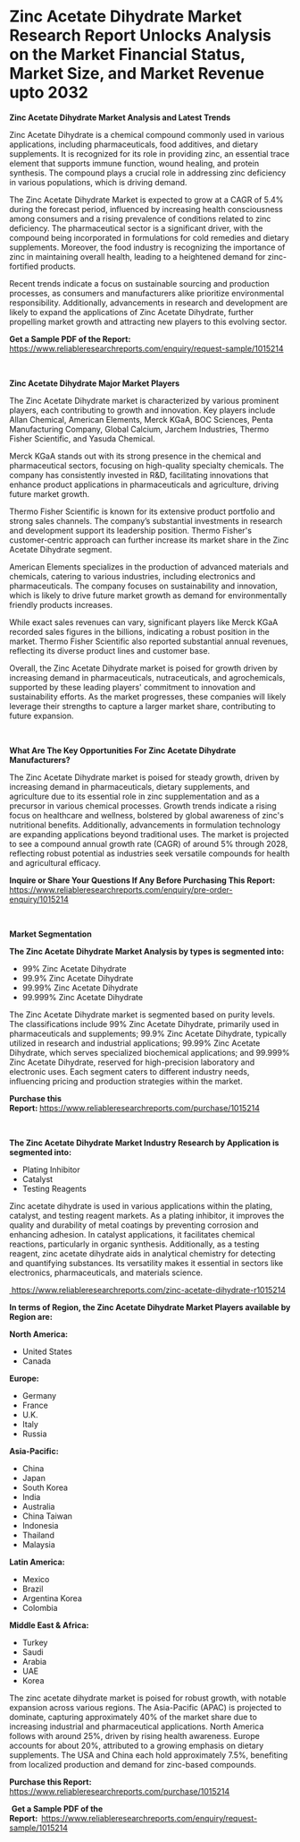<p><h1>Zinc Acetate Dihydrate Market Research Report Unlocks Analysis on the Market Financial Status, Market Size, and Market Revenue upto 2032</h1></p><p><strong>Zinc Acetate Dihydrate Market Analysis and Latest Trends</strong></p>
<p><p>Zinc Acetate Dihydrate is a chemical compound commonly used in various applications, including pharmaceuticals, food additives, and dietary supplements. It is recognized for its role in providing zinc, an essential trace element that supports immune function, wound healing, and protein synthesis. The compound plays a crucial role in addressing zinc deficiency in various populations, which is driving demand.</p><p>The Zinc Acetate Dihydrate Market is expected to grow at a CAGR of 5.4% during the forecast period, influenced by increasing health consciousness among consumers and a rising prevalence of conditions related to zinc deficiency. The pharmaceutical sector is a significant driver, with the compound being incorporated in formulations for cold remedies and dietary supplements. Moreover, the food industry is recognizing the importance of zinc in maintaining overall health, leading to a heightened demand for zinc-fortified products.</p><p>Recent trends indicate a focus on sustainable sourcing and production processes, as consumers and manufacturers alike prioritize environmental responsibility. Additionally, advancements in research and development are likely to expand the applications of Zinc Acetate Dihydrate, further propelling market growth and attracting new players to this evolving sector.</p></p>
<p><strong>Get a Sample PDF of the Report:&nbsp;</strong> <a href="https://www.reliableresearchreports.com/enquiry/request-sample/1015214?utm_campaign=3132&utm_medium=2&utm_source=Github&utm_content=ia&utm_term=17042025&utm_id=zinc-acetate-dihydrate">https://www.reliableresearchreports.com/enquiry/request-sample/1015214</a></p>
<p>&nbsp;</p>
<p><strong>Zinc Acetate Dihydrate Major Market Players</strong></p>
<p><p>The Zinc Acetate Dihydrate market is characterized by various prominent players, each contributing to growth and innovation. Key players include Allan Chemical, American Elements, Merck KGaA, BOC Sciences, Penta Manufacturing Company, Global Calcium, Jarchem Industries, Thermo Fisher Scientific, and Yasuda Chemical.</p><p>Merck KGaA stands out with its strong presence in the chemical and pharmaceutical sectors, focusing on high-quality specialty chemicals. The company has consistently invested in R&D, facilitating innovations that enhance product applications in pharmaceuticals and agriculture, driving future market growth.</p><p>Thermo Fisher Scientific is known for its extensive product portfolio and strong sales channels. The company’s substantial investments in research and development support its leadership position. Thermo Fisher's customer-centric approach can further increase its market share in the Zinc Acetate Dihydrate segment.</p><p>American Elements specializes in the production of advanced materials and chemicals, catering to various industries, including electronics and pharmaceuticals. The company focuses on sustainability and innovation, which is likely to drive future market growth as demand for environmentally friendly products increases.</p><p>While exact sales revenues can vary, significant players like Merck KGaA recorded sales figures in the billions, indicating a robust position in the market. Thermo Fisher Scientific also reported substantial annual revenues, reflecting its diverse product lines and customer base.</p><p>Overall, the Zinc Acetate Dihydrate market is poised for growth driven by increasing demand in pharmaceuticals, nutraceuticals, and agrochemicals, supported by these leading players' commitment to innovation and sustainability efforts. As the market progresses, these companies will likely leverage their strengths to capture a larger market share, contributing to future expansion.</p></p>
<p>&nbsp;</p>
<p><strong>What Are The Key Opportunities For Zinc Acetate Dihydrate Manufacturers?</strong></p>
<p><p>The Zinc Acetate Dihydrate market is poised for steady growth, driven by increasing demand in pharmaceuticals, dietary supplements, and agriculture due to its essential role in zinc supplementation and as a precursor in various chemical processes. Growth trends indicate a rising focus on healthcare and wellness, bolstered by global awareness of zinc's nutritional benefits. Additionally, advancements in formulation technology are expanding applications beyond traditional uses. The market is projected to see a compound annual growth rate (CAGR) of around 5% through 2028, reflecting robust potential as industries seek versatile compounds for health and agricultural efficacy.</p></p>
<p><strong>Inquire or Share Your Questions If Any Before Purchasing This Report:</strong> <a href="https://www.reliableresearchreports.com/enquiry/pre-order-enquiry/1015214?utm_campaign=3132&utm_medium=2&utm_source=Github&utm_content=ia&utm_term=17042025&utm_id=zinc-acetate-dihydrate">https://www.reliableresearchreports.com/enquiry/pre-order-enquiry/1015214</a></p>
<p>&nbsp;</p>
<p><strong>Market Segmentation</strong></p>
<p><strong>The Zinc Acetate Dihydrate Market Analysis by types is segmented into:</strong></p>
<p><ul><li>99% Zinc Acetate Dihydrate</li><li>99.9% Zinc Acetate Dihydrate</li><li>99.99% Zinc Acetate Dihydrate</li><li>99.999% Zinc Acetate Dihydrate</li></ul></p>
<p><p>The Zinc Acetate Dihydrate market is segmented based on purity levels. The classifications include 99% Zinc Acetate Dihydrate, primarily used in pharmaceuticals and supplements; 99.9% Zinc Acetate Dihydrate, typically utilized in research and industrial applications; 99.99% Zinc Acetate Dihydrate, which serves specialized biochemical applications; and 99.999% Zinc Acetate Dihydrate, reserved for high-precision laboratory and electronic uses. Each segment caters to different industry needs, influencing pricing and production strategies within the market.</p></p>
<p><strong>Purchase this Report:&nbsp;</strong><a href="https://www.reliableresearchreports.com/purchase/1015214?utm_campaign=3132&utm_medium=2&utm_source=Github&utm_content=ia&utm_term=17042025&utm_id=zinc-acetate-dihydrate">https://www.reliableresearchreports.com/purchase/1015214</a></p>
<p>&nbsp;</p>
<p><strong>The Zinc Acetate Dihydrate Market Industry Research by Application is segmented into:</strong></p>
<p><ul><li>Plating Inhibitor</li><li>Catalyst</li><li>Testing Reagents</li></ul></p>
<p><p>Zinc acetate dihydrate is used in various applications within the plating, catalyst, and testing reagent markets. As a plating inhibitor, it improves the quality and durability of metal coatings by preventing corrosion and enhancing adhesion. In catalyst applications, it facilitates chemical reactions, particularly in organic synthesis. Additionally, as a testing reagent, zinc acetate dihydrate aids in analytical chemistry for detecting and quantifying substances. Its versatility makes it essential in sectors like electronics, pharmaceuticals, and materials science.</p></p>
<p><a href="https://www.reliableresearchreports.com/zinc-acetate-dihydrate-r1015214?utm_campaign=3132&utm_medium=2&utm_source=Github&utm_content=ia&utm_term=17042025&utm_id=zinc-acetate-dihydrate">&nbsp;https://www.reliableresearchreports.com/zinc-acetate-dihydrate-r1015214</a></p>
<p><strong>In terms of Region, the Zinc Acetate Dihydrate Market Players available by Region are:</strong></p>
<p>
    <p> <strong> North America: </strong>
        <ul>
            <li>United States</li>
            <li>Canada</li>
        </ul>
        </p> 
    <p> <strong> Europe: </strong>
        <ul>
            <li>Germany</li>
            <li>France</li>
            <li>U.K.</li>
            <li>Italy</li>
            <li>Russia</li>
        </ul>
        </p> 
    <p> <strong> Asia-Pacific: </strong>
        <ul>
            <li>China</li>
            <li>Japan</li>
            <li>South Korea</li>
            <li>India</li>
            <li>Australia</li>
            <li>China Taiwan</li>
            <li>Indonesia</li>
            <li>Thailand</li>
            <li>Malaysia</li>
        </ul>
        </p> 
    <p> <strong> Latin America: </strong>
        <ul>
            <li>Mexico</li>
            <li>Brazil</li>
            <li>Argentina Korea</li>
            <li>Colombia</li>
        </ul>
        </p> 
    <p> <strong> Middle East & Africa: </strong>
        <ul>
            <li>Turkey</li>
            <li>Saudi</li>
            <li>Arabia</li>
            <li>UAE</li>
            <li>Korea</li>
        </ul>
    </p>
    </p>
<p><p>The zinc acetate dihydrate market is poised for robust growth, with notable expansion across various regions. The Asia-Pacific (APAC) is projected to dominate, capturing approximately 40% of the market share due to increasing industrial and pharmaceutical applications. North America follows with around 25%, driven by rising health awareness. Europe accounts for about 20%, attributed to a growing emphasis on dietary supplements. The USA and China each hold approximately 7.5%, benefiting from localized production and demand for zinc-based compounds.</p></p>
<p><strong>Purchase this Report: </strong><a href="https://www.reliableresearchreports.com/purchase/1015214?utm_campaign=3132&utm_medium=2&utm_source=Github&utm_content=ia&utm_term=17042025&utm_id=zinc-acetate-dihydrate">https://www.reliableresearchreports.com/purchase/1015214</a></p>
<p>&nbsp;<strong>Get a Sample PDF of the Report:&nbsp;&nbsp;</strong><a href="https://www.reliableresearchreports.com/enquiry/request-sample/1015214?utm_campaign=3132&utm_medium=2&utm_source=Github&utm_content=ia&utm_term=17042025&utm_id=zinc-acetate-dihydrate">https://www.reliableresearchreports.com/enquiry/request-sample/1015214</a></p>
<p><strong></strong></p>
<p><p></p><p></p><p></p></p>